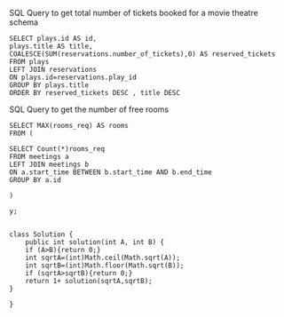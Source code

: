 SQL Query to get total number of tickets booked for a movie theatre schema

    SELECT plays.id AS id, 
    plays.title AS title, 
    COALESCE(SUM(reservations.number_of_tickets),0) AS reserved_tickets
    FROM plays   
    LEFT JOIN reservations
    ON plays.id=reservations.play_id
    GROUP BY plays.title
    ORDER BY reserved_tickets DESC , title DESC
    
SQL Query to get the number of free rooms

    SELECT MAX(rooms_req) AS rooms
    FROM (

    SELECT Count(*)rooms_req 
    FROM meetings a
    LEFT JOIN meetings b
    ON a.start_time BETWEEN b.start_time AND b.end_time
    GROUP BY a.id

    )

    y;


    class Solution {
        public int solution(int A, int B) {
        if (A>B){return 0;}
        int sqrtA=(int)Math.ceil(Math.sqrt(A));
        int sqrtB=(int)Math.floor(Math.sqrt(B));
        if (sqrtA>sqrtB){return 0;}
        return 1+ solution(sqrtA,sqrtB);
    }

    }

